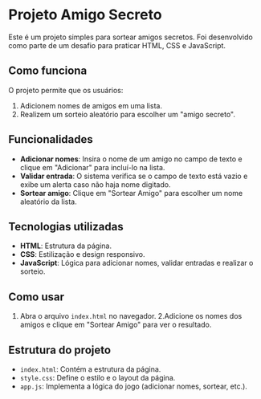 # Projeto Amigo Secreto

Este é um projeto simples para sortear amigos secretos. Foi desenvolvido como parte de um desafio para praticar HTML, CSS e JavaScript.

## Como funciona
O projeto permite que os usuários:
1. Adicionem nomes de amigos em uma lista.
2. Realizem um sorteio aleatório para escolher um "amigo secreto".

## Funcionalidades
- **Adicionar nomes**: Insira o nome de um amigo no campo de texto e clique em "Adicionar" para incluí-lo na lista.
- **Validar entrada**: O sistema verifica se o campo de texto está vazio e exibe um alerta caso não haja nome digitado.
- **Sortear amigo**: Clique em "Sortear Amigo" para escolher um nome aleatório da lista.

## Tecnologias utilizadas
- **HTML**: Estrutura da página.
- **CSS**: Estilização e design responsivo.
- **JavaScript**: Lógica para adicionar nomes, validar entradas e realizar o sorteio.

## Como usar
 1. Abra o arquivo `index.html` no navegador.
 2.Adicione os nomes dos amigos e clique em "Sortear Amigo" para ver o resultado.

## Estrutura do projeto
- `index.html`: Contém a estrutura da página.
- `style.css`: Define o estilo e o layout da página.
- `app.js`: Implementa a lógica do jogo (adicionar nomes, sortear, etc.).
